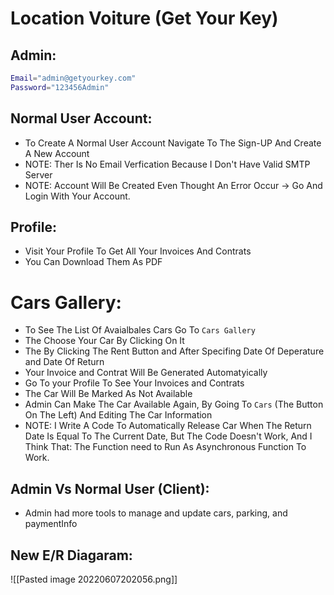 # Location Voiture (Get Your Key)

## Admin:

```bash
Email="admin@getyourkey.com"
Password="123456Admin"
```

## Normal User Account:

- To Create A Normal User Account Navigate To The Sign-UP And Create A New Account
- NOTE: Ther Is No Email Verfication Because I Don't Have Valid SMTP Server
- NOTE: Account Will Be Created Even Thought An Error Occur -> Go And Login With Your Account.

## Profile:

- Visit Your Profile To Get All Your Invoices And Contrats
- You Can Download Them As PDF

# Cars Gallery:

- To See The List Of Avaialbales Cars Go To `Cars Gallery`
- The Choose Your Car By Clicking On It
- The By Clicking The Rent Button and After Specifing Date Of Deperature and Date Of Return
- Your Invoice and Contrat Will Be Generated Automatyically
- Go To your Profile To See Your Invoices and Contrats
- The Car Will Be Marked As Not Available
- Admin Can Make The Car Available Again, By Going To `Cars` (The Button On The Left) And Editing The Car Information
- NOTE: I Write A Code To Automatically Release Car When The Return Date Is Equal To The Current Date, But The Code Doesn't Work, And I Think That: The Function need to Run As Asynchronous Function To Work.

##  Admin Vs Normal User (Client):

- Admin had more tools to manage and update cars, parking, and paymentInfo

## New E/R Diagaram:
![[Pasted image 20220607202056.png]]
